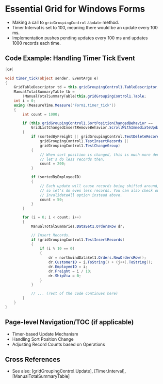 <!--
source: image
domain: syncfusion-sdk
task: pdf-ocr-to-markdown
language: en (keep original; do not translate)
source_filename: page_647.jpeg
document_name: grid
page_number: 647
page_id: grid#page_647
product: Syncfusion Winforms
version: 11.4.0.26
timestamp: 2025-08-09T06:31:01Z
fidelity: lossless
-->

# Essential Grid for Windows Forms

- Making a call to `gridGroupingControl.Update` method.
- Timer Interval is set to 100, meaning there would be an update every 100 ms.
- Implementation pushes pending updates every 100 ms and updates 1000 records each time.

## Code Example: Handling Timer Tick Event

```csharp
[C#]

void timer_tick(object sender, EventArgs e)
{
    GridTableDescriptor td = this.gridGroupingControl1.TableDescriptor;
    ManualTotalSummaryTable tb =
        (ManualTotalSummaryTable)this.gridGroupingControl1.Table;
    int i = 0;
    using (MeasureTime.Measure("Form1.timer_tick"))
    {
        int count = 1000;

        if (this.gridGroupingControl1.SortPositionChangedBehavior ==
            GridListChangedInsertRemoveBehavior.ScrollWithImmediateUpdate)
        {
            if (sortedByFreight || gridGroupingControl.TestDeleteRecords ||
                gridGroupingControl1.TestInsertRecords ||
                gridGroupingControl1.TestChangeGroup)
            {
                // When sort position is changed, this is much more demanding,
                // let's do less records then.
                count = 200;
            }

            if (sortedByEmployeeID)
            {
                // Each update will cause records being shifted around,
                // so let's do even less records. You can also check out
                // InvalidateAll option instead above.
                count = 50;
            }
        }

        for (i = 0; i < count; i++)
        {
            ManualTotalSummaries.DataSet1.OrdersRow dr;

            // Insert Records.
            if (gridGroupingControl1.TestInsertRecords)
            {
                if (i % 10 == 0)
                {
                    dr = northwindDataSet1.Orders.NewOrdersRow();
                    dr.CustomerID = i.ToString() + (j++).ToString();
                    dr.EmployeeID = i;
                    dr.Freight = i / 10;
                    dr.ShipVia = 0;
                }
            }

            // ... (rest of the code continues here)
        }
    }
}
```

## Page-level Navigation/TOC (if applicable)
- Timer-based Update Mechanism
- Handling Sort Position Change
- Adjusting Record Counts based on Operations

## Cross References
- See also: [gridGroupingControl.Update], [Timer.Interval], [ManualTotalSummaryTable]

<!-- tags: [winforms, gridgroupingcontrol, timer, dataset, records, synchronization] keywords: [grid, windows forms, updating, sorting, records, performance] -->
